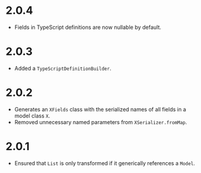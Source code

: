 # 2.0.4
* Fields in TypeScript definitions are now nullable by default.

# 2.0.3
* Added a `TypeScriptDefinitionBuilder`.

# 2.0.2
* Generates an `XFields` class with the serialized names of
all fields in a model class `X`.
* Removed unnecessary named parameters from `XSerializer.fromMap`.

# 2.0.1
* Ensured that `List` is only transformed if
it generically references a `Model`.